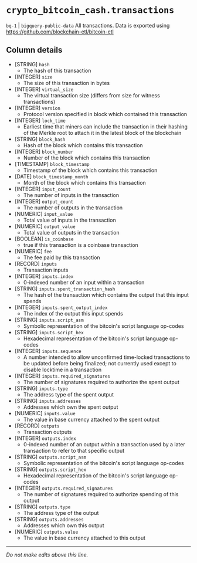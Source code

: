 # `crypto_bitcoin_cash.transactions`
`bq-1` | `bigquery-public-data`
All transactions.
Data is exported using https://github.com/blockchain-etl/bitcoin-etl


## Column details
* [STRING]    `hash`
  - The hash of this transaction
* [INTEGER]   `size`
  - The size of this transaction in bytes
* [INTEGER]   `virtual_size`
  - The virtual transaction size (differs from size for witness transactions)
* [INTEGER]   `version`
  - Protocol version specified in block which contained this transaction
* [INTEGER]   `lock_time`
  - Earliest time that miners can include the transaction in their hashing of the Merkle root to attach it in the latest block of the blockchain
* [STRING]    `block_hash`
  - Hash of the block which contains this transaction
* [INTEGER]   `block_number`
  - Number of the block which contains this transaction
* [TIMESTAMP] `block_timestamp`
  - Timestamp of the block which contains this transaction
* [DATE]      `block_timestamp_month`
  - Month of the block which contains this transaction
* [INTEGER]   `input_count`
  - The number of inputs in the transaction
* [INTEGER]   `output_count`
  - The number of outputs in the transaction
* [NUMERIC]   `input_value`
  - Total value of inputs in the transaction
* [NUMERIC]   `output_value`
  - Total value of outputs in the transaction
* [BOOLEAN]   `is_coinbase`
  - true if this transaction is a coinbase transaction
* [NUMERIC]   `fee`
  - The fee paid by this transaction
* [RECORD]    `inputs`
  - Transaction inputs
* [INTEGER]   `inputs.index`
  - 0-indexed number of an input within a transaction
* [STRING]    `inputs.spent_transaction_hash`
  - The hash of the transaction which contains the output that this input spends
* [INTEGER]   `inputs.spent_output_index`
  - The index of the output this input spends
* [STRING]    `inputs.script_asm`
  - Symbolic representation of the bitcoin's script language op-codes
* [STRING]    `inputs.script_hex`
  - Hexadecimal representation of the bitcoin's script language op-codes
* [INTEGER]   `inputs.sequence`
  - A number intended to allow unconfirmed time-locked transactions to be updated before being finalized; not currently used except to disable locktime in a transaction
* [INTEGER]   `inputs.required_signatures`
  - The number of signatures required to authorize the spent output
* [STRING]    `inputs.type`
  - The address type of the spent output
* [STRING]    `inputs.addresses`
  - Addresses which own the spent output
* [NUMERIC]   `inputs.value`
  - The value in base currency attached to the spent output
* [RECORD]    `outputs`
  - Transaction outputs
* [INTEGER]   `outputs.index`
  - 0-indexed number of an output within a transaction used by a later transaction to refer to that specific output
* [STRING]    `outputs.script_asm`
  - Symbolic representation of the bitcoin's script language op-codes
* [STRING]    `outputs.script_hex`
  - Hexadecimal representation of the bitcoin's script language op-codes
* [INTEGER]   `outputs.required_signatures`
  - The number of signatures required to authorize spending of this output
* [STRING]    `outputs.type`
  - The address type of the output
* [STRING]    `outputs.addresses`
  - Addresses which own this output
* [NUMERIC]   `outputs.value`
  - The value in base currency attached to this output

-------------------------------------------------------------------------------
*Do not make edits above this line.*
